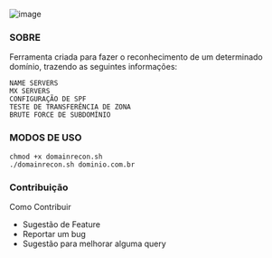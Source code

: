 ![image](https://github.com/Derivedhen/DOMAIN-RECON/assets/105069842/524c6bb1-7acc-4c72-806b-0365baabff73)

### SOBRE
Ferramenta criada para fazer o reconhecimento de um determinado domínio, trazendo as seguintes informações:
```
NAME SERVERS
MX SERVERS
CONFIGURAÇÃO DE SPF
TESTE DE TRANSFERÊNCIA DE ZONA
BRUTE FORCE DE SUBDOMÍNIO
```

### MODOS DE USO
```
chmod +x domainrecon.sh
./domainrecon.sh dominio.com.br
```

### Contribuição
Como Contribuir
- Sugestão de Feature
- Reportar um bug
- Sugestão para melhorar alguma query
